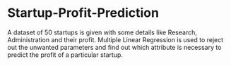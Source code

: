 # Startup-Profit-Prediction
A dataset of 50 startups is given with some details like Research, Administration and their profit.
Multiple Linear Regression is used to reject out the unwanted parameters and find out which attribute is necessary to predict the profit of a particular startup.
